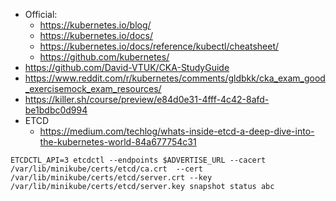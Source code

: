 - Official:
  - https://kubernetes.io/blog/
  - https://kubernetes.io/docs/
  - https://kubernetes.io/docs/reference/kubectl/cheatsheet/
  - https://github.com/kubernetes/
- https://github.com/David-VTUK/CKA-StudyGuide
- https://www.reddit.com/r/kubernetes/comments/gldbkk/cka_exam_good_exercisemock_exam_resources/
- https://killer.sh/course/preview/e84d0e31-4fff-4c42-8afd-be1bdbc0d994
- ETCD
  - https://medium.com/techlog/whats-inside-etcd-a-deep-dive-into-the-kubernetes-world-84a677754c31


```
ETCDCTL_API=3 etcdctl --endpoints $ADVERTISE_URL --cacert /var/lib/minikube/certs/etcd/ca.crt  --cert /var/lib/minikube/certs/etcd/server.crt --key /var/lib/minikube/certs/etcd/server.key snapshot status abc
```